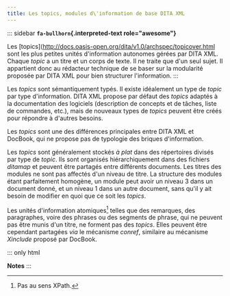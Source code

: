 ```yaml
---
title: Les topics, modules d\'information de base DITA XML
---
```


::: sidebar
**`fa-bullhorn`{.interpreted-text role="awesome"}**

Les
\[topics\](<http://docs.oasis-open.org/dita/v1.0/archspec/topicover.html>
sont les plus petites unités d\'information autonomes gérées par DITA
XML. Chaque *topic* a un titre et un corps de texte. Il ne traite que
d\'un seul sujet. Il appartient donc au rédacteur technique de se baser
sur la modularité proposée par DITA XML pour bien structurer
l\'information.
:::

Les *topics* sont sémantiquement typés. Il existe idéalement un type de
*topic* par type d\'information. DITA XML propose par défaut des
*topics* adaptés à la documentation des logiciels (description de
concepts et de tâches, liste de commandes, etc.), mais de nouveaux types
de *topics* peuvent être créés pour répondre à d\'autres besoins.

Les *topics* sont une des différences principales entre DITA XML et
DocBook, qui ne propose pas de typologie des briques d\'information.

Les *topics* sont généralement stockés *à plat* dans des répertoires
divisés par type de *topic*. Ils sont organisés hiérarchiquement dans
des fichiers *ditamap* et peuvent être partagés entre différents
documents. Les titres des modules ne sont pas affectés d\'un niveau de
titre. La structure des modules étant parfaitement homogène, un module
peut avoir un niveau 3 dans un document donné, et un niveau 1 dans un
autre document, sans qu\'il y ait besoin de modifier en quoi que ce soit
les *topics*.

Les unités d\'information atomiques[^1] telles que des remarques, des
paragraphes, voire des phrases ou des segments de phrase, qui ne peuvent
pas être munis d\'un titre, ne forment pas des *topics*. Elles peuvent
être cependant partagées *via* le mécanisme *conref*, similaire au
mécanisme *Xinclude* proposé par DocBook.

::: only
html

**Notes**
:::

[^1]: Pas au sens XPath.
